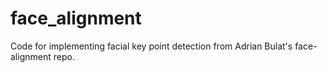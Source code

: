 # face_alignment
Code for implementing facial key point detection from Adrian Bulat's face-alignment repo.

